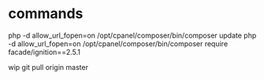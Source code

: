 # commands

php -d allow_url_fopen=on /opt/cpanel/composer/bin/composer update
php -d allow_url_fopen=on /opt/cpanel/composer/bin/composer require facade/ignition==2.5.1

wip
git pull origin master
